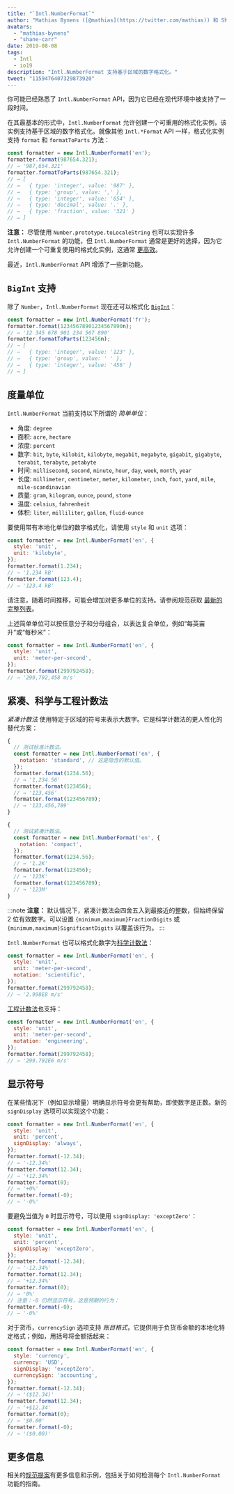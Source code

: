 ```yaml
---
title: "`Intl.NumberFormat`"
author: "Mathias Bynens ([@mathias](https://twitter.com/mathias)) 和 Shane F. Carr"
avatars:
  - "mathias-bynens"
  - "shane-carr"
date: 2019-08-08
tags:
  - Intl
  - io19
description: "Intl.NumberFormat 支持基于区域的数字格式化。"
tweet: "1159476407329873920"
---
```

你可能已经熟悉了 `Intl.NumberFormat` API，因为它已经在现代环境中被支持了一段时间。

<feature-support chrome="24"
                 firefox="29"
                 safari="10"
                 nodejs="0.12"
                 babel="yes"></feature-support>

在其最基本的形式中，`Intl.NumberFormat` 允许创建一个可重用的格式化实例，该实例支持基于区域的数字格式化。就像其他 `Intl.*Format` API 一样，格式化实例支持 `format` 和 `formatToParts` 方法：

<!--truncate-->
```js
const formatter = new Intl.NumberFormat('en');
formatter.format(987654.321);
// → '987,654.321'
formatter.formatToParts(987654.321);
// → [
// →   { type: 'integer', value: '987' },
// →   { type: 'group', value: ',' },
// →   { type: 'integer', value: '654' },
// →   { type: 'decimal', value: '.' },
// →   { type: 'fraction', value: '321' }
// → ]
```

**注意：** 尽管使用 `Number.prototype.toLocaleString` 也可以实现许多 `Intl.NumberFormat` 的功能，但 `Intl.NumberFormat` 通常是更好的选择，因为它允许创建一个可重复使用的格式化实例，这通常 [更高效](/blog/v8-release-76#localized-bigint)。

最近，`Intl.NumberFormat` API 增添了一些新功能。

## `BigInt` 支持

除了 `Number`，`Intl.NumberFormat` 现在还可以格式化 [`BigInt`](/features/bigint)：

```js
const formatter = new Intl.NumberFormat('fr');
formatter.format(12345678901234567890n);
// → '12 345 678 901 234 567 890'
formatter.formatToParts(123456n);
// → [
// →   { type: 'integer', value: '123' },
// →   { type: 'group', value: ' ' },
// →   { type: 'integer', value: '456' }
// → ]
```

<feature-support chrome="76 /blog/v8-release-76#localized-bigint"
                 firefox="no"
                 safari="no"
                 nodejs="no"
                 babel="no"></feature-support>

## 度量单位

`Intl.NumberFormat` 当前支持以下所谓的 _简单单位_：

- 角度: `degree`
- 面积: `acre`, `hectare`
- 浓度: `percent`
- 数字: `bit`, `byte`, `kilobit`, `kilobyte`, `megabit`, `megabyte`, `gigabit`, `gigabyte`, `terabit`, `terabyte`, `petabyte`
- 时间: `millisecond`, `second`, `minute`, `hour`, `day`, `week`, `month`, `year`
- 长度: `millimeter`, `centimeter`, `meter`, `kilometer`, `inch`, `foot`, `yard`, `mile`, `mile-scandinavian`
- 质量: `gram`,  `kilogram`, `ounce`, `pound`, `stone`
- 温度: `celsius`, `fahrenheit`
- 体积: `liter`, `milliliter`, `gallon`, `fluid-ounce`

要使用带有本地化单位的数字格式化，请使用 `style` 和 `unit` 选项：

```js
const formatter = new Intl.NumberFormat('en', {
  style: 'unit',
  unit: 'kilobyte',
});
formatter.format(1.234);
// → '1.234 kB'
formatter.format(123.4);
// → '123.4 kB'
```

请注意，随着时间推移，可能会增加对更多单位的支持。请参阅规范获取 [最新的完整列表](https://tc39.es/proposal-unified-intl-numberformat/section6/locales-currencies-tz_proposed_out.html#table-sanctioned-simple-unit-identifiers)。

上述简单单位可以按任意分子和分母组合，以表达复合单位，例如“每英亩升”或“每秒米”：

```js
const formatter = new Intl.NumberFormat('en', {
  style: 'unit',
  unit: 'meter-per-second',
});
formatter.format(299792458);
// → '299,792,458 m/s'
```

<feature-support chrome="77"
                 firefox="no"
                 safari="no"
                 nodejs="no"
                 babel="no"></feature-support>

## 紧凑、科学与工程计数法

_紧凑计数法_ 使用特定于区域的符号来表示大数字。它是科学计数法的更人性化的替代方案：

```js
{
  // 测试标准计数法。
  const formatter = new Intl.NumberFormat('en', {
    notation: 'standard', // 这是隐含的默认值。
  });
  formatter.format(1234.56);
  // → '1,234.56'
  formatter.format(123456);
  // → '123,456'
  formatter.format(123456789);
  // → '123,456,789'
}

{
  // 测试紧凑计数法。
  const formatter = new Intl.NumberFormat('en', {
    notation: 'compact',
  });
  formatter.format(1234.56);
  // → '1.2K'
  formatter.format(123456);
  // → '123K'
  formatter.format(123456789);
  // → '123M'
}
```

:::note
**注意：** 默认情况下，紧凑计数法会四舍五入到最接近的整数，但始终保留 2 位有效数字。可以设置 `{minimum,maximum}FractionDigits` 或 `{minimum,maximum}SignificantDigits` 以覆盖该行为。
:::

`Intl.NumberFormat` 也可以格式化数字为[科学计数法](https://en.wikipedia.org/wiki/Scientific_notation)：

```js
const formatter = new Intl.NumberFormat('en', {
  style: 'unit',
  unit: 'meter-per-second',
  notation: 'scientific',
});
formatter.format(299792458);
// → '2.998E8 m/s'
```

[工程计数法](https://en.wikipedia.org/wiki/Engineering_notation)也支持：

```js
const formatter = new Intl.NumberFormat('en', {
  style: 'unit',
  unit: 'meter-per-second',
  notation: 'engineering',
});
formatter.format(299792458);
// → '299.792E6 m/s'
```

<feature-support chrome="77"
                 firefox="no"
                 safari="no"
                 nodejs="no"
                 babel="no"></feature-support>

## 显示符号

在某些情况下（例如显示增量）明确显示符号会更有帮助，即使数字是正数。新的 `signDisplay` 选项可以实现这个功能：

```js
const formatter = new Intl.NumberFormat('en', {
  style: 'unit',
  unit: 'percent',
  signDisplay: 'always',
});
formatter.format(-12.34);
// → '-12.34%'
formatter.format(12.34);
// → '+12.34%'
formatter.format(0);
// → '+0%'
formatter.format(-0);
// → '-0%'
```

要避免当值为 `0` 时显示符号，可以使用 `signDisplay: 'exceptZero'`：

```js
const formatter = new Intl.NumberFormat('en', {
  style: 'unit',
  unit: 'percent',
  signDisplay: 'exceptZero',
});
formatter.format(-12.34);
// → '-12.34%'
formatter.format(12.34);
// → '+12.34%'
formatter.format(0);
// → '0%'
// 注意：-0 仍然显示符号，这是预期的行为：
formatter.format(-0);
// → '-0%'
```

对于货币，`currencySign` 选项支持 _账目格式_，它提供用于负货币金额的本地化特定格式；例如，用括号将金额括起来：

```js
const formatter = new Intl.NumberFormat('en', {
  style: 'currency',
  currency: 'USD',
  signDisplay: 'exceptZero',
  currencySign: 'accounting',
});
formatter.format(-12.34);
// → '($12.34)'
formatter.format(12.34);
// → '+$12.34'
formatter.format(0);
// → '$0.00'
formatter.format(-0);
// → '($0.00)'
```

<feature-support chrome="77"
                 firefox="no"
                 safari="no"
                 nodejs="no"
                 babel="no"></feature-support>

## 更多信息

相关的[规范提案](https://github.com/tc39/proposal-unified-intl-numberformat)有更多信息和示例，包括关于如何检测每个 `Intl.NumberFormat` 功能的指南。
